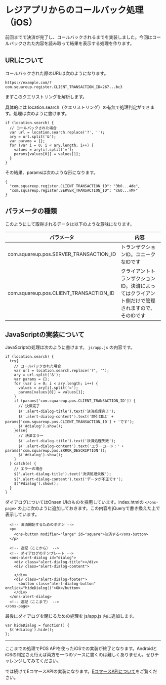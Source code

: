 # レジアプリからのコールバック処理（iOS）

前回までで決済が完了し、コールバックされるまでを実装しました。今回はコールバックされた内容を読み取って結果を表示する処理を作ります。

## URLについて

コールバックされた際のURLは次のようになります。

```
https://example.com/?com.squareup.register.CLIENT_TRANSACTION_ID=267...bc3
```

まずこのクエリストリングを解析します。

具体的には location.search（クエリストリング）の有無で処理判定ができます。処理は次のように書けます。

```
if (location.search) {
  // コールバックされた場合
  var url = location.search.replace('?', '');
  ary = url.split('&');
  var params = {};
  for (var i = 0; i < ary.length; i++) {
    values = ary[i].split('=');
    params[values[0]] = values[1];
  }
}
```

その結果、paramsは次のような形になります。

```
{
  "com.squareup.register.CLIENT_TRANSACTION_ID": "3b0...4de", 
  "com.squareup.register.SERVER_TRANSACTION_ID": "c6O...vMF"
}
```

## パラメータの種類

このようにして取得されるデータは以下のような意味になります。

|パラメータ|内容|
|--------|--------|
|com.squareup.pos.SERVER_TRANSACTION_ID|トランザクションID。ユニークなIDです|
|com.squareup.pos.CLIENT_TRANSACTION_ID|クライアントトランザクションID。決済によってはクライアント側だけで管理されますので、そのIDです|


## JavaScriptの実装について

JavaScriptの処理は次のように書けます。 `js/app.js` の内容です。

```
if (location.search) {
  try{
    // コールバックされた場合
    var url = location.search.replace('?', '');
    ary = url.split('&');
    var params = {};
    for (var i = 0; i < ary.length; i++) {
      values = ary[i].split('=');
      params[values[0]] = values[1];
    }
    if (params['com.squareup.pos.CLIENT_TRANSACTION_ID']) {
      // 決済完了
      $('.alert-dialog-title').text('決済処理完了');
      $('.alert-dialog-content').text('取引IDは' + params['com.squareup.pos.CLIENT_TRANSACTION_ID'] + 'です');
      $('#dialog').show();
    }else{
      // 決済エラー
      $('.alert-dialog-title').text('決済処理失敗');
      $('.alert-dialog-content').text('エラーコード：' + params['com.squareup.pos.ERROR_DESCRIPTION']);
      $('#dialog').show();
    }
  } catch(e) {
    // エラーの場合
    $('.alert-dialog-title').text('決済処理失敗');
    $('.alert-dialog-content').text('データが不正です');
    $('#dialog').show();
  }
}
```

ダイアログについてはOnsen UIのものを採用しています。index.htmlの `</ons-page>` の上に次のように追加しておきます。この内容をjQueryで書き換えた上で表示しています。

```
  <!-- 決済開始するためのボタン -->
  <p>
    <ons-button modifier="large" id="square">決済する</ons-button>
  </p>

  <!-- 追記（ここから） -->
  <!-- ダイアログのテンプレート -->
  <ons-alert-dialog id="dialog">
    <div class="alert-dialog-title"></div>
    <div class="alert-dialog-content">
      
    </div>
    <div class="alert-dialog-footer">
      <button class="alert-dialog-button" onclick="hideDialog()">OK</button>
    </div>
  </ons-alert-dialog>
  <!-- 追記（ここまで） -->
</ons-page>
```

最後にダイアログを閉じるための処理を js/app.js 内に追加します。

```
var hideDialog = function() {
  $('#dialog').hide();
};
```

----

ここまでの処理でPOS APIを使ったiOSでの実装が終了となります。AndroidとiOSの判定さえ行えば両方を一つのソースに書くのは難しくありません。ぜひチャレンジしてみてください。

では続けてEコマースAPIの実装になります。[EコマースAPIについて](./3.md)をご覧ください。
